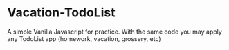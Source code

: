 # Vacation-TodoList
A simple Vanilla Javascript for practice.
 With the same code you may apply any TodoList app (homework, vacation, grossery, etc)
